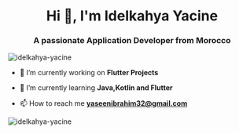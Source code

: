 <h1 align="center">Hi 👋, I'm Idelkahya Yacine</h1>
<h3 align="center">A passionate Application Developer from Morocco</h3>

<p align="left"> <img src="https://komarev.com/ghpvc/?username=idelkahya-yacine&label=Profile%20views&color=0e75b6&style=flat" alt="idelkahya-yacine" /> </p>

- 🔭 I’m currently working on **Flutter Projects**

- 🌱 I’m currently learning **Java,Kotlin and Flutter**

- 📫 How to reach me **yaseenibrahim32@gmail.com**

<p><img align="center" src="https://github-readme-stats.vercel.app/api/top-langs?username=idelkahya-yacine&show_icons=true&locale=en&layout=compact" alt="idelkahya-yacine" /></p>
